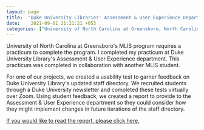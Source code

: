 ```yaml
---
layout: page
title:  "Duke University Libraries' Assessment & User Experience Department: Usability Test"
date:    2021-09-01 21:21:21 +053
categories: ["University of North Carolina at Greensboro, North Carolina"]
---
```


University of North Carolina at Greensboro's MLIS program requires a practicum to complete the program. I completed my practicum at Duke University Library's Assessment & User Experience department. This practicum was completed in collaboration with another MLIS student. 

For one of our projects, we created a usability test to garner feedback on Duke University Library's updated staff directory. We recruited students through a Duke University newsletter and completed these tests virtually over Zoom. Using student feedback, we created a report to provide to the Assessment & User Experience department so they could consider how they might implement changes in future iterations of the staff directory. 

[If you would like to read the report, please click here.](https://dukespace.lib.duke.edu/dspace/handle/10161/23965)

